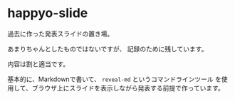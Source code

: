 # happyo-slide

過去に作った発表スライドの置き場。

あまりちゃんとしたものではないですが、
記録のために残しています。

内容は割と適当です。

基本的に、Markdownで書いて、 `reveal-md` というコマンドラインツール
を使用して、ブラウザ上にスライドを表示しながら発表する前提で作っています。

